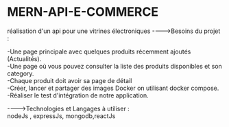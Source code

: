 # MERN-API-E-COMMERCE
réalisation  d'un api  pour une vitrines électroniques
---->Besoins du projet : <br>

-Une page principale avec quelques produits récemment ajoutés (Actualités).<br>
-Une page où vous pouvez consulter la liste des produits disponibles et son category.<br>
-Chaque produit doit avoir sa page de détail<br>
-Créer, lancer et partager des images Docker on utilisant docker compose.
-Réaliser le test d'intégration de notre application.
​

---->Technologies et Langages à utiliser : <br>
nodeJs , expressJs, mongodb,reactJs